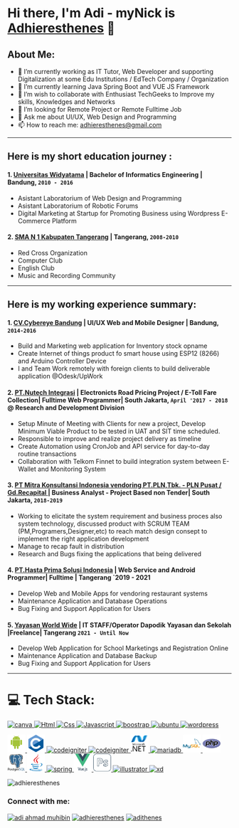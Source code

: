 # Hi there, I'm Adi - myNick is [Adhieresthenes](https://www.portfolionusaya.my.id) 👋
## About Me: 
- 🔭 I’m currently working as IT Tutor, Web Developer and supporting Digitalization at some Edu Institutions / EdTech Company / Organization
- 🌱 I’m currently learning Java Spring Boot and VUE JS Framework
- 👯 I’m wish to collaborate with Enthusiast TechGeeks to Improve my skills, Knowledges and Networks
- 🤔 I’m looking for Remote Project or Remote Fulltime Job
- 💬 Ask me about UI/UX, Web Design and Programming
- 📫 How to reach me: adhieresthenes@gmail.com
---
## Here is my short education journey :
#### 1. [Universitas Widyatama](https://www.widyatama.ac.id/) | Bachelor of Informatics Engineering | Bandung, `2010 - 2016`
   - Asistant Laboratorium of Web Design and Programming
   - Asistant Laboratorium of Robotic Forums
   - Digital Marketing at Startup for Promoting Business using Wordpress E-Commerce Platform
 #### 2. [SMA N 1 Kabupaten Tangerang](https://www.sman1kebumen.sch.id) | Tangerang, `2008-2010`
   - Red Cross Organization
   - Computer Club
   - English Club
   - Music and Recording Community
---

## Here is my working experience summary:
#### 1. [CV.Cybereye Bandung](https://cybereyebdg.com) | UI/UX Web and Mobile Designer | Bandung, `2014-2016`
   - Build and Marketing web application for Inventory stock opname
   - Create Internet of things product fo smart house using ESP12 (8266) and Arduino Controller Device
   - I and Team Work remotely with foreign clients to build deliverable application @Odesk/UpWork 
#### 2. [PT.Nutech Integrasi](https://www.nutech-integrasi.com) | Electronicts Road Pricing Project / E-Toll Fare Collection| Fulltime Web Programmer| South Jakarta, `April '2017 - 2018` @ Research and Development Division 
   - Setup Minute of Meeting with Clients for new a project, Develop Minimum Viable Product to be tested in UAT and SIT time scheduled.
   - Responsible to improve and realize project delivery as timeline
   - Create Automation using CronJob and API service for day-to-day routine transactions
   - Collaboration with Telkom Finnet to build integration system between E-Wallet and Monitoring System 
#### 3. [PT Mitra Konsultansi Indonesia vendoring PT.PLN,Tbk. - PLN Pusat / Gd.Recapital ](https://web.pln.co.id) | Business Analyst - Project Based non Tender| South Jakarta, `2018-2019`
   - Working to elicitate the system requirement and business proces also system technology, discussed product with SCRUM TEAM                      (PM,Programers,Designer,etc) to reach match design consept to implement the right application development
   - Manage to recap fault in distribution 
   - Research and Bugs fixing the applications that being delivered
#### 4. [PT.Hasta Prima Solusi Indonesia]() | Web Service and Android Programmer| Fulltime | Tangerang `2019 - 2021
   - Develop Web and Mobile Apps for vendoring restaurant systems
   - Maintenance Application and Database Operations
   - Bug Fixing and Support Application for Users
#### 5. [Yayasan World Wide](https://tkislamworldwide.sch.id) | IT STAFF/Operator Dapodik Yayasan dan Sekolah |Freelance| Tangerang `2021 - Until Now`
   - Develop Web Application for School Marketings and Registration Online
   - Maintenance Application and Database Backup
   - Bug Fixing and Support Application for Users
---

# 💻 Tech Stack:
<p> 
  <a href="https://github.com/adhieresthenes">
<img alt="canva" src="https://img.shields.io/badge/Canva-%2300C4CC.svg?style=for-the-badge&logo=Canva&logoColor=white" /> 
  <img alt="Html" src="https://img.shields.io/badge/HTML5-E34F26?style=for-the-badge&logo=html5&logoColor=white" />
  <img alt="Css" src="https://img.shields.io/badge/CSS3-1572B6?style=for-the-badge&logo=css3&logoColor=white" />
  <img alt="Javascript" src="https://img.shields.io/badge/JavaScript-F7DF1E?style=for-the-badge&logo=javascript&logoColor=black" />
  <!-- img alt="PHP" src="https://img.shields.io/badge/PHP-777BB4?style=for-the-badge&logo=php&logoColor=white" /> -->
<!--   <img alt="GIT" src="https://img.shields.io/badge/git-%23F05033.svg?style=for-the-badge&logo=git&logoColor=white" /> -->
<!-- img alt="mysql" src="https://img.shields.io/badge/MySQL-00000F?style=for-the-badge&logo=mysql&logoColor=white" /> -->
<!--   <img alt="Visual Studio Code" src="https://img.shields.io/badge/Visual%20Studio%20Code-0078d7.svg?style=for-the-badge&logo=visual-studio-code&logoColor=white" /> -->
  <img alt="boostrap" src="https://img.shields.io/badge/bootstrap%20-%23563D7C.svg?&style=for-the-badge&logo=bootstrap&logoColor=white"/>
  <img alt="ubuntu" src="https://assets.ubuntu.com/v1/ff6a9a38-ubuntu-logo-2022.svg" style="width:80px;"/>
 <img alt="wordpress" src="https://img.shields.io/badge/WORDPRESS-9cf?&style=for-the-badge&logo=wordpress&logoColor=white"/>
<!-- img alt="github" src="https://img.shields.io/badge/github-%23121011.svg?style=for-the-badge&logo=github&logoColor=white"/> -->
<!--    -->
<!--   <img alt="crom" src="https://img.shields.io/badge/Google%20Chrome-4285F4?style=for-the-badge&logo=GoogleChrome&logoColor=white"/>
  <img alt="sublim" src="https://img.shields.io/badge/sublime_text-%23575757.svg?style=for-the-badge&logo=sublime-text&logoColor=important"/> -->
 
<!--   <img alt="trello" src="https://img.shields.io/badge/Trello-%23026AA7.svg?style=for-the-badge&logo=Trello&logoColor=white"/>
  <img alt="node.js" src="https://img.shields.io/badge/node.js-6DA55F?style=for-the-badge&logo=node.js&logoColor=white"/>
  <img alt="npm" src="https://img.shields.io/badge/NPM-%23000000.svg?style=for-the-badge&logo=npm&logoColor=white"/> -->
<!-- img alt="react" src="https://img.shields.io/badge/react-%2320232a.svg?style=for-the-badge&logo=react&logoColor=%2361DAFB"/> -->
<!--   <img alt="eslint" src="https://img.shields.io/badge/ESLint-4B3263?style=for-the-badge&logo=eslint&logoColor=white"/>
  <img alt="postman" src="https://img.shields.io/badge/Postman-FF6C37?style=for-the-badge&logo=postman&logoColor=white"/>
  <img alt="notion" src="https://img.shields.io/badge/Notion-%23000000.svg?style=for-the-badge&logo=notion&logoColor=white"/> -->
<!-- img alt="linux" src="https://img.shields.io/badge/Linux-FCC624?style=for-the-badge&logo=linux&logoColor=black"/> -->
   </a>
</p>

<p align="left">
  <a href="https://developer.android.com" target="_blank" rel="noreferrer">
    <img src="https://raw.githubusercontent.com/devicons/devicon/master/icons/android/android-original-wordmark.svg" alt="android" width="40" height="40" />
  </a>
  <a href="https://www.cprogramming.com/" target="_blank" rel="noreferrer">
    <img src="https://raw.githubusercontent.com/devicons/devicon/master/icons/c/c-original.svg" alt="c" width="40" height="40" />
  </a>
  <a href="https://laravel.com" target="_blank" rel="noreferrer">
    <img src="https://cdn.worldvectorlogo.com/logos/laravel-2.svg" alt="codeigniter" width="40" height="40" />
  </a>
  <a href="https://codeigniter.com" target="_blank" rel="noreferrer">
    <img src="https://cdn.worldvectorlogo.com/logos/codeigniter.svg" alt="codeigniter" width="40" height="40" />
  </a>
  <a href="https://dotnet.microsoft.com/" target="_blank" rel="noreferrer">
    <img src="https://raw.githubusercontent.com/devicons/devicon/master/icons/dot-net/dot-net-original-wordmark.svg" alt="dotnet" width="40" height="40" />
  </a>
  <a href="https://mariadb.org/" target="_blank" rel="noreferrer">
    <img src="https://www.vectorlogo.zone/logos/mariadb/mariadb-icon.svg" alt="mariadb" width="40" height="40" />
  </a>
  <a href="https://www.mysql.com/" target="_blank" rel="noreferrer">
    <img src="https://raw.githubusercontent.com/devicons/devicon/master/icons/mysql/mysql-original-wordmark.svg" alt="mysql" width="40" height="40" />
  </a>
  <a href="https://www.php.net" target="_blank" rel="noreferrer">
    <img src="https://raw.githubusercontent.com/devicons/devicon/master/icons/php/php-original.svg" alt="php" width="40" height="40" />
  </a>
  <a href="https://www.postgresql.org" target="_blank" rel="noreferrer">
    <img src="https://raw.githubusercontent.com/devicons/devicon/master/icons/postgresql/postgresql-original-wordmark.svg" alt="postgresql" width="40" height="40" />
    <a href="https://www.java.com" target="_blank" rel="noreferrer">
      <img src="https://raw.githubusercontent.com/devicons/devicon/master/icons/java/java-original.svg" alt="java" width="40" height="40" />
    </a>
  </a>
  <a href="https://spring.io/" target="_blank" rel="noreferrer">
    <img src="https://www.vectorlogo.zone/logos/springio/springio-icon.svg" alt="spring" width="40" height="40" />
  </a>
  <a href="https://vuejs.org/" target="_blank" rel="noreferrer">
    <img src="https://raw.githubusercontent.com/devicons/devicon/master/icons/vuejs/vuejs-original-wordmark.svg" alt="vuejs" width="40" height="40" />
    <a href="https://www.photoshop.com/en" target="_blank" rel="noreferrer">
      <img src="https://raw.githubusercontent.com/devicons/devicon/master/icons/photoshop/photoshop-line.svg" alt="photoshop" width="40" height="40" />
    </a>
    <a href="https://www.adobe.com/in/products/illustrator.html" target="_blank" rel="noreferrer">
      <img src="https://www.vectorlogo.zone/logos/adobe_illustrator/adobe_illustrator-icon.svg" alt="illustrator" width="40" height="40" />
    </a>
  </a>
  <a href="https://www.adobe.com/products/xd.html" target="_blank" rel="noreferrer">
    <img src="https://cdn.worldvectorlogo.com/logos/adobe-experience-design-1.svg" alt="xd" width="40" height="40" />
  </a>
</p>

<p><img align="left" src="https://github-readme-stats.vercel.app/api/top-langs?username=adhieresthenes&show_icons=true&locale=en&layout=compact" alt="adhieresthenes" /></p>

<!-- <p>&nbsp;<img align="center" src="https://github-readme-stats.vercel.app/api?username=adhieresthenes&show_icons=true&locale=en" alt="adhieresthenes" /></p> -->

<br />

### Connect with me:
<p align="left">
<a href="https://linkedin.com/in/adi ahmad muhibin" target="blank"><img align="center" src="https://raw.githubusercontent.com/rahuldkjain/github-profile-readme-generator/master/src/images/icons/Social/linked-in-alt.svg" alt="adi ahmad muhibin" height="30" width="40" /></a>
<a href="https://instagram.com/adhieresthenes" target="blank"><img align="center" src="https://raw.githubusercontent.com/rahuldkjain/github-profile-readme-generator/master/src/images/icons/Social/instagram.svg" alt="adhieresthenes" height="30" width="40" /></a>
<a href="https://www.behance.net/adithenes" target="blank"><img align="center" src="https://raw.githubusercontent.com/rahuldkjain/github-profile-readme-generator/master/src/images/icons/Social/behance.svg" alt="adithenes" height="30" width="40" /></a>
</p>
